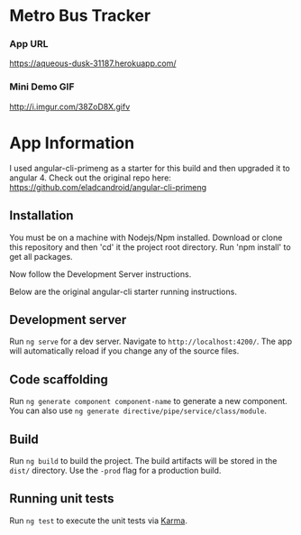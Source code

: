 # Metro Bus Tracker
### App URL
https://aqueous-dusk-31187.herokuapp.com/

### Mini Demo GIF
http://i.imgur.com/38ZoD8X.gifv

#  App Information
I used angular-cli-primeng as a starter for this build and then upgraded it to angular 4. Check out the original repo here:
https://github.com/eladcandroid/angular-cli-primeng

## Installation
You must be on a machine with Nodejs/Npm installed.
Download or clone this repository and then 'cd' it the project root directory. Run 'npm install' to get all packages.

Now follow the Development Server instructions.

Below are the original angular-cli starter running instructions.

## Development server
Run `ng serve` for a dev server. Navigate to `http://localhost:4200/`. The app will automatically reload if you change any of the source files.

## Code scaffolding
Run `ng generate component component-name` to generate a new component. You can also use `ng generate directive/pipe/service/class/module`.

## Build

Run `ng build` to build the project. The build artifacts will be stored in the `dist/` directory. Use the `-prod` flag for a production build.

## Running unit tests

Run `ng test` to execute the unit tests via [Karma](https://karma-runner.github.io).

